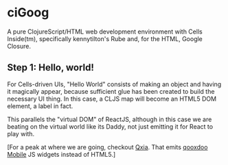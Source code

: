 # ciGoog

A pure ClojureScript/HTML web development environment with Cells Inside(tm), specifically kennytilton's Rube and, for the HTML, Google Closure.

## Step 1: Hello, world!
For Cells-driven UIs, "Hello World" consists of making an object and having it magically appear, because sufficient glue has been created to build the necessary UI thing. In this case, a CLJS map will become an HTML5 DOM element, a label in fact.

This parallels the "virtual DOM" of ReactJS, although in this case we are beating on the virtual world like its Daddy, not just emitting it for React to play with.

\[For a peak at where we are going, checkout [Qxia](https://github.com/kennytilton/qxia). That emits [qooxdoo Mobile](http://www.qooxdoo.org/5.0.1/pages/mobile.html) JS widgets instead of HTML5.\]
